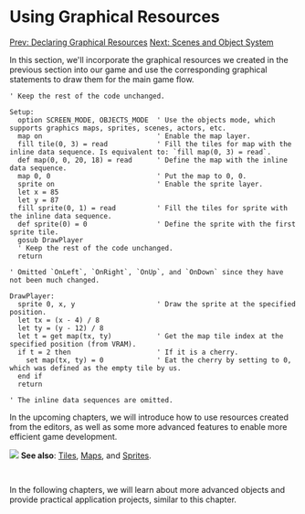 # Using Graphical Resources

[Prev: Declaring Graphical Resources](declaring-graphical-resources.md) [Next: Scenes and Object System](page-not-found.md)

In this section, we'll incorporate the graphical resources we created in the previous section into our game and use the corresponding graphical statements to draw them for the main game flow.

```basic
' Keep the rest of the code unchanged.

Setup:
  option SCREEN_MODE, OBJECTS_MODE  ' Use the objects mode, which supports graphics maps, sprites, scenes, actors, etc.
  map on                            ' Enable the map layer.
  fill tile(0, 3) = read            ' Fill the tiles for map with the inline data sequence. Is equivalent to: `fill map(0, 3) = read`.
  def map(0, 0, 20, 18) = read      ' Define the map with the inline data sequence.
  map 0, 0                          ' Put the map to 0, 0.
  sprite on                         ' Enable the sprite layer.
  let x = 85
  let y = 87
  fill sprite(0, 1) = read          ' Fill the tiles for sprite with the inline data sequence.
  def sprite(0) = 0                 ' Define the sprite with the first sprite tile.
  gosub DrawPlayer
  ' Keep the rest of the code unchanged.
  return

' Omitted `OnLeft`, `OnRight`, `OnUp`, and `OnDown` since they have not been much changed.

DrawPlayer:
  sprite 0, x, y                    ' Draw the sprite at the specified position.
  let tx = (x - 4) / 8
  let ty = (y - 12) / 8
  let t = get map(tx, ty)           ' Get the map tile index at the specified position (from VRAM).
  if t = 2 then                     ' If it is a cherry.
    set map(tx, ty) = 0             ' Eat the cherry by setting to 0, which was defined as the empty tile by us.
  end if
  return

' The inline data sequences are omitted.
```
<!-- prg
!edit, run, title="Use graphical resources", style=""
auto update on
join start Title
goto Game
end

Title:
  let started = false

  begin do
    option SCREEN_MODE, TEXT_MODE
    locate 2, 5
    print "Minimal Program"
    on btnd(START_BTN) start OnStart

    Blink:
      locate 4, 16
      print "Press Start";
      wait 30
      locate 4, 16
      print "           ";
      wait 30
      if started then
        started = false
        off btnd(START_BTN)
        end
      end if
      goto Blink
      end

    OnStart:
      started = true
      end
  end do

Game:
  begin do
    cls
    gosub Setup
    end

    Setup:
      option SCREEN_MODE, OBJECTS_MODE  ' Use the objects mode, which supports graphics maps, sprites, scenes, actors, etc.
      map on                            ' Enable the map layer.
      fill tile(0, 3) = read            ' Fill the tiles for map with the inline data sequence. Is equivalent to: `fill map(0, 3) = read`.
      def map(0, 0, 20, 18) = read      ' Define the map with the inline data sequence.
      map 0, 0                          ' Put the map to 0, 0.
      sprite on                         ' Enable the sprite layer.
      let x = 85
      let y = 87
      fill sprite(0, 1) = read          ' Fill the tiles for sprite with the inline data sequence.
      def sprite(0) = 0                 ' Define the sprite with the first sprite tile.
      gosub DrawPlayer
      on btn(LEFT_BTN) start OnLeft
      on btn(RIGHT_BTN) start OnRight
      on btn(UP_BTN) start OnUp
      on btn(DOWN_BTN) start OnDown
      return

    OnLeft:
      if x = 16 then end
      dec x
      gosub DrawPlayer
      end
    OnRight:
      if x = 152 then end
      inc x
      gosub DrawPlayer
      end
    OnUp:
      if y = 24 then end
      dec y
      gosub DrawPlayer
      end
    OnDown:
      if y = 144 then end
      inc y
      gosub DrawPlayer
      end

    DrawPlayer:
      sprite 0, x, y                    ' Draw the sprite at the specified position.
      let tx = (x - 4) / 8
      let ty = (y - 12) / 8
      let t = get map(tx, ty)           ' Get the map tile index at the specified position (from VRAM).
      if t = 2 then                     ' If it is a cherry.
        set map(tx, ty) = 0             ' Eat the cherry by setting to 0, which was defined as the empty tile by us.
      end if
      return
  end do

' Tile data, including 3 tiles.
data 0x00, 0x00, 0x00, 0x00, 0x00, 0x00, 0x00, 0x00, 0x00, 0x00, 0x00, 0x00, 0x00, 0x00, 0x00, 0x00 ' Empty.
data 0xff, 0x01, 0x81, 0x7f, 0xbd, 0x7f, 0xa5, 0x7b, 0xa5, 0x7b, 0xbd, 0x63, 0x81, 0x7f, 0xff, 0xff ' Wall.
data 0x04, 0x04, 0x04, 0x04, 0x0a, 0x0a, 0x12, 0x12, 0x66, 0x00, 0x99, 0x77, 0x99, 0x77, 0x66, 0x66 ' Cherry.

' Map data, indexing the above tiles.
data 1, 1, 1, 1, 1, 1, 1, 1, 1, 1, 1, 1, 1, 1, 1, 1, 1, 1, 1, 1
data 1, 0, 0, 0, 0, 0, 0, 0, 0, 0, 0, 0, 0, 0, 0, 0, 0, 0, 0, 1
data 1, 0, 0, 2, 2, 2, 0, 0, 0, 0, 0, 0, 0, 0, 0, 0, 0, 0, 0, 1
data 1, 0, 2, 2, 0, 2, 2, 0, 0, 0, 0, 0, 0, 0, 0, 0, 0, 0, 0, 1
data 1, 0, 2, 2, 2, 2, 0, 0, 0, 0, 0, 0, 0, 0, 2, 2, 2, 0, 0, 1
data 1, 0, 2, 2, 2, 2, 0, 0, 2, 0, 0, 2, 0, 0, 2, 2, 2, 0, 0, 1
data 1, 0, 2, 2, 2, 2, 2, 0, 0, 0, 0, 0, 0, 0, 2, 2, 2, 0, 0, 1
data 1, 0, 0, 2, 2, 2, 0, 0, 0, 0, 0, 0, 0, 0, 0, 0, 0, 0, 0, 1
data 1, 0, 0, 0, 0, 0, 0, 0, 0, 0, 0, 0, 0, 0, 0, 0, 0, 0, 0, 1
data 1, 0, 0, 0, 0, 0, 0, 0, 0, 0, 0, 0, 0, 0, 0, 0, 0, 0, 0, 1
data 1, 0, 0, 0, 0, 0, 0, 0, 0, 0, 0, 0, 0, 0, 2, 2, 2, 0, 0, 1
data 1, 0, 0, 0, 0, 0, 0, 0, 0, 0, 0, 0, 0, 2, 2, 2, 2, 2, 0, 1
data 1, 0, 0, 0, 0, 0, 0, 0, 0, 0, 0, 0, 0, 2, 0, 2, 0, 2, 0, 1
data 1, 0, 2, 0, 0, 2, 0, 0, 2, 0, 0, 0, 0, 2, 2, 2, 2, 2, 0, 1
data 1, 0, 0, 0, 0, 0, 0, 0, 0, 0, 0, 0, 0, 2, 2, 2, 2, 2, 0, 1
data 1, 0, 0, 0, 0, 0, 0, 0, 0, 0, 0, 0, 0, 2, 0, 2, 0, 2, 0, 1
data 1, 0, 0, 0, 0, 0, 0, 0, 0, 0, 0, 0, 0, 0, 0, 0, 0, 0, 0, 1
data 1, 1, 1, 1, 1, 1, 1, 1, 1, 1, 1, 1, 1, 1, 1, 1, 1, 1, 1, 1

' Sprite data, including 1 tile.
data 0x5a, 0x3c, 0xe3, 0x42, 0x7c, 0x99, 0xeb, 0xa5, 0xfb, 0xa5, 0x66, 0x99, 0xe7, 0x42, 0x5a, 0x3c
-->

In the upcoming chapters, we will introduce how to use resources created from the editors, as well as some more advanced features to enable more efficient game development.

<div class="content-highlight" style="min-height: 48px;">
  <img src="imgs/logo-nokbd.png" class="logo-tip"></img>
  <span class="content-text">
    <strong>See also</strong>: <a href="page-not-found.html" class="nav-link">Tiles</a>, <a href="page-not-found.html" class="nav-link">Maps</a>, and <a href="page-not-found.html" class="nav-link">Sprites</a>.
  </span>
</div>

In the following chapters, we will learn about more advanced objects and provide practical application projects, similar to this chapter.
